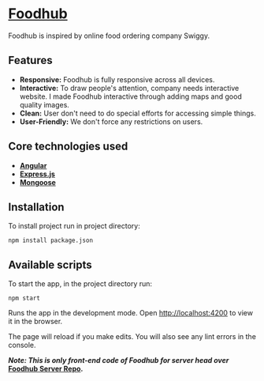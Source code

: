# [Foodhub](https://foodhub-c3fd3.web.app/)

Foodhub is inspired by online food ordering company Swiggy.

## Features

* __Responsive:__ Foodhub is fully responsive across all devices.
* __Interactive:__ To draw people's attention, company needs interactive website. I made Foodhub interactive through adding maps and good quality images.
* __Clean:__ User don't need to do special efforts for accessing simple things.
* __User-Friendly:__ We don't force any restrictions on users.


## Core technologies used

* __[Angular](https://angular.io/)__
* __[Express.js](https://expressjs.com/)__
* __[Mongoose](https://mongoosejs.com/)__ 




## Installation

To install project run in project directory:

```
npm install package.json
```

## Available scripts

To start the app, in the project directory run:

```
npm start
```


Runs the app in the development mode.
Open [http://localhost:4200](http://localhost:4200) to view it in the browser.

The page will reload if you make edits.
You will also see any lint errors in the console.

___Note: This is only front-end code of Foodhub for server head over___ __[Foodhub Server Repo](https://github.com/ShubhamP07/Foodhub-Server).__
